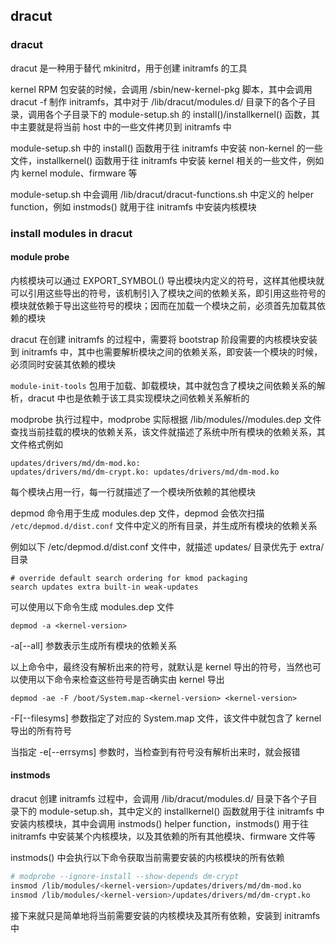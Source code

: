 ## dracut


### dracut

dracut 是一种用于替代 mkinitrd，用于创建 initramfs 的工具

kernel RPM 包安装的时候，会调用 /sbin/new-kernel-pkg 脚本，其中会调用 dracut -f 制作 initramfs，其中对于 /lib/dracut/modules.d/ 目录下的各个子目录，调用各个子目录下的 module-setup.sh 的 install()/installkernel() 函数，其中主要就是将当前 host 中的一些文件拷贝到 initramfs 中

module-setup.sh 中的 install() 函数用于往 initramfs 中安装 non-kernel 的一些文件，installkernel() 函数用于往 initramfs 中安装 kernel 相关的一些文件，例如内 kernel module、firmware 等

module-setup.sh 中会调用 /lib/dracut/dracut-functions.sh 中定义的 helper function，例如 instmods() 就用于往 initramfs 中安装内核模块


### install modules in dracut

#### module probe

内核模块可以通过 EXPORT_SYMBOL() 导出模块内定义的符号，这样其他模块就可以引用这些导出的符号，该机制引入了模块之间的依赖关系，即引用这些符号的模块就依赖于导出这些符号的模块；因而在加载一个模块之前，必须首先加载其依赖的模块

dracut 在创建 initramfs 的过程中，需要将 bootstrap 阶段需要的内核模块安装到 initramfs 中，其中也需要解析模块之间的依赖关系，即安装一个模块的时候，必须同时安装其依赖的模块

`module-init-tools` 包用于加载、卸载模块，其中就包含了模块之间依赖关系的解析，dracut 中也是依赖于该工具实现模块之间依赖关系解析的


modprobe <module> 执行过程中，modprobe 实际根据 /lib/modules/<kernel-version>/modules.dep 文件查找当前挂载的模块的依赖关系，该文件就描述了系统中所有模块的依赖关系，其文件格式例如

```
updates/drivers/md/dm-mod.ko:
updates/drivers/md/dm-crypt.ko: updates/drivers/md/dm-mod.ko
```
每个模块占用一行，每一行就描述了一个模块所依赖的其他模块


depmod 命令用于生成 modules.dep 文件，depmod 会依次扫描 `/etc/depmod.d/dist.conf` 文件中定义的所有目录，并生成所有模块的依赖关系

例如以下 /etc/depmod.d/dist.conf 文件中，就描述 updates/ 目录优先于 extra/ 目录

```
# override default search ordering for kmod packaging
search updates extra built-in weak-updates
```


可以使用以下命令生成 modules.dep 文件

```
depmod -a <kernel-version>
```

-a[--all] 参数表示生成所有模块的依赖关系


以上命令中，最终没有解析出来的符号，就默认是 kernel 导出的符号，当然也可以使用以下命令来检查这些符号是否确实由 kernel 导出

```
depmod -ae -F /boot/System.map-<kernel-version> <kernel-version>
```

-F[--filesyms] 参数指定了对应的 System.map 文件，该文件中就包含了 kernel 导出的所有符号

当指定 -e[--errsyms] 参数时，当检查到有符号没有解析出来时，就会报错


#### instmods

dracut 创建 initramfs 过程中，会调用 /lib/dracut/modules.d/ 目录下各个子目录下的 module-setup.sh，其中定义的 installkernel() 函数就用于往 initramfs 中安装内核模块，其中会调用 instmods() helper function，instmods() 用于往 initramfs 中安装某个内核模块，以及其依赖的所有其他模块、firmware 文件等

instmods() 中会执行以下命令获取当前需要安装的内核模块的所有依赖

```sh
# modprobe --ignore-install --show-depends dm-crypt
insmod /lib/modules/<kernel-version>/updates/drivers/md/dm-mod.ko
insmod /lib/modules/<kernel-version>/updates/drivers/md/dm-crypt.ko
```

接下来就只是简单地将当前需要安装的内核模块及其所有依赖，安装到 initramfs 中








